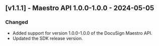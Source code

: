 ## [v1.1.1] - Maestro API 1.0.0-1.0.0 - 2024-05-05
### Changed
- Added support for version 1.0.0-1.0.0 of the DocuSign Maestro API.
- Updated the SDK release version.

